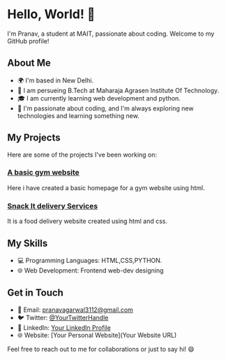# Hello, World! 👋

I'm Pranav, a student at MAIT, passionate about coding. Welcome to my GitHub profile!

## About Me

- 🌍 I'm based in New Delhi.
- 💼 I am persueing B.Tech at Maharaja Agrasen Institute Of Technology.
- 🎓 I am currently learning web development and python.
- 🚀 I'm passionate about coding, and I'm always exploring new technologies and learning something new.

## My Projects

Here are some of the projects I've been working on:

### [A basic gym website](file:///C:/Users/prana/OneDrive/Desktop/web%20development/projects/project1/gym%20project.html)

Here i have created a basic homepage for a gym website using html.

### [Snack It delivery Services](file:///C:/Users/prana/OneDrive/Desktop/web%20development/project2/food%20delivery%20website.html)

It is a food delivery website created using html and css.





## My Skills

- 💻 Programming Languages: HTML,CSS,PYTHON.
- 🌐 Web Development: Frontend web-dev designing

## Get in Touch

- 📧 Email: pranavagarwal3112@gmail.com
- 🐦 Twitter: [@YourTwitterHandle](https://twitter.com/YourTwitterHandle)
- 💼 LinkedIn: [Your LinkedIn Profile](https://www.linkedin.com/in/YourLinkedInProfile)
- 🌐 Website: [Your Personal Website](Your Website URL)

Feel free to reach out to me for collaborations or just to say hi! 😄

